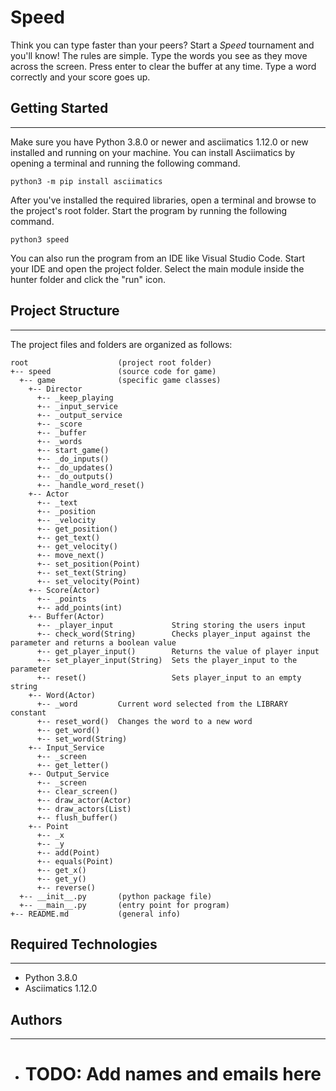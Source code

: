 # Speed
Think you can type faster than your peers? Start a <i>Speed</i> 
tournament and you'll know! The rules are simple. Type the words you 
see as they move across the screen. Press enter to clear the buffer at 
any time. Type a word correctly and your score goes up.

## Getting Started
---
Make sure you have Python 3.8.0 or newer and asciimatics 1.12.0 or new installed 
and running on your machine. You can install Asciimatics by opening a terminal 
and running the following command.
```
python3 -m pip install asciimatics
```
After you've installed the required libraries, open a terminal and browse to the 
project's root folder. Start the program by running the following command.
```
python3 speed 
```
You can also run the program from an IDE like Visual Studio Code. Start your IDE 
and open the project folder. Select the main module inside the hunter folder and 
click the "run" icon.

## Project Structure
---
The project files and folders are organized as follows:
```
root                    (project root folder)
+-- speed               (source code for game)
  +-- game              (specific game classes)
    +-- Director
      +-- _keep_playing
      +-- _input_service
      +-- _output_service
      +-- _score
      +-- _buffer
      +-- _words
      +-- start_game()
      +-- _do_inputs()
      +-- _do_updates()
      +-- _do_outputs()
      +-- _handle_word_reset()
    +-- Actor
      +-- _text
      +-- _position
      +-- _velocity
      +-- get_position()
      +-- get_text()
      +-- get_velocity()
      +-- move_next()
      +-- set_position(Point)
      +-- set_text(String)
      +-- set_velocity(Point)
    +-- Score(Actor)
      +-- _points
      +-- add_points(int)
    +-- Buffer(Actor)
      +-- _player_input             String storing the users input
      +-- check_word(String)        Checks player_input against the parameter and returns a boolean value
      +-- get_player_input()        Returns the value of player input
      +-- set_player_input(String)  Sets the player_input to the parameter
      +-- reset()                   Sets player_input to an empty string
    +-- Word(Actor)
      +-- _word         Current word selected from the LIBRARY constant
      +-- reset_word()  Changes the word to a new word 
      +-- get_word()
      +-- set_word(String)
    +-- Input_Service
      +-- _screen
      +-- get_letter()
    +-- Output_Service
      +-- _screen
      +-- clear_screen()
      +-- draw_actor(Actor)
      +-- draw_actors(List)
      +-- flush_buffer()
    +-- Point
      +-- _x
      +-- _y
      +-- add(Point)
      +-- equals(Point)
      +-- get_x()
      +-- get_y()
      +-- reverse()
  +-- __init__.py       (python package file)
  +-- __main__.py       (entry point for program)
+-- README.md           (general info)
```

## Required Technologies
---
* Python 3.8.0
* Asciimatics 1.12.0

## Authors
---
* # TODO: Add names and emails here
